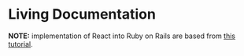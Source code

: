 # Living Documentation

**NOTE:** implementation of React into Ruby on Rails are based from [this tutorial](https://medium.com/statuscode/introducing-webpacker-7136d66cddfbgit).
